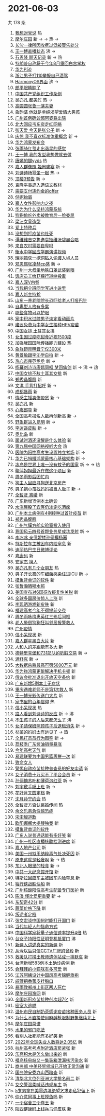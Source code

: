 # 2021-06-03

共 178 条

<!-- BEGIN -->
<!-- 最后更新时间 Thu Jun 03 2021 15:32:03 GMT+0800 (China Standard Time) -->

1. [我想对党说](https://s.weibo.com//weibo?q=%23%E6%88%91%E6%83%B3%E5%AF%B9%E5%85%9A%E8%AF%B4%23&Refer=new_time)
   热
2. [摩尔庄园](https://s.weibo.com//weibo?q=%E6%91%A9%E5%B0%94%E5%BA%84%E5%9B%AD&Refer=top)
   新 -> -> 热 ->
3. [长沙一律所因收费过低被警告处分](https://s.weibo.com//weibo?q=%23%E9%95%BF%E6%B2%99%E4%B8%80%E5%BE%8B%E6%89%80%E5%9B%A0%E6%94%B6%E8%B4%B9%E8%BF%87%E4%BD%8E%E8%A2%AB%E8%AD%A6%E5%91%8A%E5%A4%84%E5%88%86%23&Refer=top)
4. [王一博直播状态](https://s.weibo.com//weibo?q=%23%E7%8E%8B%E4%B8%80%E5%8D%9A%E7%9B%B4%E6%92%AD%E7%8A%B6%E6%80%81%23&Refer=top)
   沸 ->
5. [石恩隆 聊天记录](https://s.weibo.com//weibo?q=%E7%9F%B3%E6%81%A9%E9%9A%86%20%E8%81%8A%E5%A4%A9%E8%AE%B0%E5%BD%95&Refer=top)
   新 -> 热
6. [特朗普自称将于今年8月重回白宫掌权](https://s.weibo.com//weibo?q=%23%E7%89%B9%E6%9C%97%E6%99%AE%E8%87%AA%E7%A7%B0%E5%B0%86%E4%BA%8E%E4%BB%8A%E5%B9%B48%E6%9C%88%E9%87%8D%E5%9B%9E%E7%99%BD%E5%AE%AB%E6%8E%8C%E6%9D%83%23&Refer=top)
7. [华为P50](https://s.weibo.com//weibo?q=%23%E5%8D%8E%E4%B8%BAP50%23&Refer=top)
8. [浙江男子打110举报自己酒驾](https://s.weibo.com//weibo?q=%23%E6%B5%99%E6%B1%9F%E7%94%B7%E5%AD%90%E6%89%93110%E4%B8%BE%E6%8A%A5%E8%87%AA%E5%B7%B1%E9%85%92%E9%A9%BE%23&Refer=top)
9. [HarmonyOS界面](https://s.weibo.com//weibo?q=%23HarmonyOS%E7%95%8C%E9%9D%A2%23&Refer=top)
   沸 ->
10. [郎平眼睛肿了](https://s.weibo.com//weibo?q=%23%E9%83%8E%E5%B9%B3%E7%9C%BC%E7%9D%9B%E8%82%BF%E4%BA%86%23&Refer=top)
11. [中国共产党组织工作条例](https://s.weibo.com//weibo?q=%E4%B8%AD%E5%9B%BD%E5%85%B1%E4%BA%A7%E5%85%9A%E7%BB%84%E7%BB%87%E5%B7%A5%E4%BD%9C%E6%9D%A1%E4%BE%8B&Refer=top)
12. [吴亦凡 都美竹](https://s.weibo.com//weibo?q=%E5%90%B4%E4%BA%A6%E5%87%A1%20%E9%83%BD%E7%BE%8E%E7%AB%B9&Refer=top)
    热 ->
13. [高圆圆张鲁一演夫妻](https://s.weibo.com//weibo?q=%23%E9%AB%98%E5%9C%86%E5%9C%86%E5%BC%A0%E9%B2%81%E4%B8%80%E6%BC%94%E5%A4%AB%E5%A6%BB%23&Refer=top)
14. [象韵洁
    他就是单纯渴望爱情大男孩](https://s.weibo.com//weibo?q=%E8%B1%A1%E9%9F%B5%E6%B4%81%20%E4%BB%96%E5%B0%B1%E6%98%AF%E5%8D%95%E7%BA%AF%E6%B8%B4%E6%9C%9B%E7%88%B1%E6%83%85%E5%A4%A7%E7%94%B7%E5%AD%A9&Refer=top)
15. [广州首例确诊郭阿婆将出院](https://s.weibo.com//weibo?q=%23%E5%B9%BF%E5%B7%9E%E9%A6%96%E4%BE%8B%E7%A1%AE%E8%AF%8A%E9%83%AD%E9%98%BF%E5%A9%86%E5%B0%86%E5%87%BA%E9%99%A2%23&Refer=top)
16. [北大回应韦东奕走红网络](https://s.weibo.com//weibo?q=%23%E5%8C%97%E5%A4%A7%E5%9B%9E%E5%BA%94%E9%9F%A6%E4%B8%9C%E5%A5%95%E8%B5%B0%E7%BA%A2%E7%BD%91%E7%BB%9C%23&Refer=top)
17. [张天爱 今天是张公子](https://s.weibo.com//weibo?q=%23%E5%BC%A0%E5%A4%A9%E7%88%B1%20%E4%BB%8A%E5%A4%A9%E6%98%AF%E5%BC%A0%E5%85%AC%E5%AD%90%23&Refer=top)
    新 ->
18. [庆怜 我不喜欢标准体重概念](https://s.weibo.com//weibo?q=%E5%BA%86%E6%80%9C%20%E6%88%91%E4%B8%8D%E5%96%9C%E6%AC%A2%E6%A0%87%E5%87%86%E4%BD%93%E9%87%8D%E6%A6%82%E5%BF%B5&Refer=top)
    新 ->
19. [华为鸿蒙发布会](https://s.weibo.com//weibo?q=%23%E5%8D%8E%E4%B8%BA%E9%B8%BF%E8%92%99%E5%8F%91%E5%B8%83%E4%BC%9A%23&Refer=top)
20. [张雨绮红毯走出谐星的感觉](https://s.weibo.com//weibo?q=%23%E5%BC%A0%E9%9B%A8%E7%BB%AE%E7%BA%A2%E6%AF%AF%E8%B5%B0%E5%87%BA%E8%B0%90%E6%98%9F%E7%9A%84%E6%84%9F%E8%A7%89%23&Refer=top)
21. [王一博
    我的发型我想做就去做](https://s.weibo.com//weibo?q=%E7%8E%8B%E4%B8%80%E5%8D%9A%20%E6%88%91%E7%9A%84%E5%8F%91%E5%9E%8B%E6%88%91%E6%83%B3%E5%81%9A%E5%B0%B1%E5%8E%BB%E5%81%9A&Refer=top)
22. [唐嫣的腿yyds](https://s.weibo.com//weibo?q=%23%E5%94%90%E5%AB%A3%E7%9A%84%E8%85%BFyyds%23&Refer=top)
    热
23. [嘉人群像照 姬圈盛宴](https://s.weibo.com//weibo?q=%E5%98%89%E4%BA%BA%E7%BE%A4%E5%83%8F%E7%85%A7%20%E5%A7%AC%E5%9C%88%E7%9B%9B%E5%AE%B4&Refer=top)
    新 ->
24. [刘诗诗杨幂坐一起](https://s.weibo.com//weibo?q=%23%E5%88%98%E8%AF%97%E8%AF%97%E6%9D%A8%E5%B9%82%E5%9D%90%E4%B8%80%E8%B5%B7%23&Refer=top)
    热 ->
25. [顶楼3预告](https://s.weibo.com//weibo?q=%23%E9%A1%B6%E6%A5%BC3%E9%A2%84%E5%91%8A%23&Refer=top)
    新 ->
26. [袁隆平事迹入选语文教材](https://s.weibo.com//weibo?q=%23%E8%A2%81%E9%9A%86%E5%B9%B3%E4%BA%8B%E8%BF%B9%E5%85%A5%E9%80%89%E8%AF%AD%E6%96%87%E6%95%99%E6%9D%90%23&Refer=top)
27. [需要支付违约金的offer](https://s.weibo.com//weibo?q=%23%E9%9C%80%E8%A6%81%E6%94%AF%E4%BB%98%E8%BF%9D%E7%BA%A6%E9%87%91%E7%9A%84offer%23&Refer=top)
28. [倪妮抬眉](https://s.weibo.com//weibo?q=%23%E5%80%AA%E5%A6%AE%E6%8A%AC%E7%9C%89%23&Refer=top)
29. [嘉人女性影响力之夜](https://s.weibo.com//weibo?q=%E5%98%89%E4%BA%BA%E5%A5%B3%E6%80%A7%E5%BD%B1%E5%93%8D%E5%8A%9B%E4%B9%8B%E5%A4%9C&Refer=top)
30. [华为为什么坚持鸿蒙系统](https://s.weibo.com//weibo?q=%23%E5%8D%8E%E4%B8%BA%E4%B8%BA%E4%BB%80%E4%B9%88%E5%9D%9A%E6%8C%81%E9%B8%BF%E8%92%99%E7%B3%BB%E7%BB%9F%23&Refer=top)
31. [狗狗偷吃外卖被教育后一脸委屈](https://s.weibo.com//weibo?q=%23%E7%8B%97%E7%8B%97%E5%81%B7%E5%90%83%E5%A4%96%E5%8D%96%E8%A2%AB%E6%95%99%E8%82%B2%E5%90%8E%E4%B8%80%E8%84%B8%E5%A7%94%E5%B1%88%23&Refer=top)
32. [梁洁女皇造型](https://s.weibo.com//weibo?q=%23%E6%A2%81%E6%B4%81%E5%A5%B3%E7%9A%87%E9%80%A0%E5%9E%8B%23&Refer=top)
33. [爱上特种兵](https://s.weibo.com//weibo?q=%E7%88%B1%E4%B8%8A%E7%89%B9%E7%A7%8D%E5%85%B5&Refer=top)
34. [没想到打疫苗也社死](https://s.weibo.com//weibo?q=%23%E6%B2%A1%E6%83%B3%E5%88%B0%E6%89%93%E7%96%AB%E8%8B%97%E4%B9%9F%E7%A4%BE%E6%AD%BB%23&Refer=top)
35. [谭维维吉克隽逸袁娅维张碧晨合唱](https://s.weibo.com//weibo?q=%23%E8%B0%AD%E7%BB%B4%E7%BB%B4%E5%90%89%E5%85%8B%E9%9A%BD%E9%80%B8%E8%A2%81%E5%A8%85%E7%BB%B4%E5%BC%A0%E7%A2%A7%E6%99%A8%E5%90%88%E5%94%B1%23&Refer=top)
36. [来自农村需要自卑吗](https://s.weibo.com//weibo?q=%23%E6%9D%A5%E8%87%AA%E5%86%9C%E6%9D%91%E9%9C%80%E8%A6%81%E8%87%AA%E5%8D%91%E5%90%97%23&Refer=top)
37. [衡水中学回应学霸演讲视频](https://s.weibo.com//weibo?q=%23%E8%A1%A1%E6%B0%B4%E4%B8%AD%E5%AD%A6%E5%9B%9E%E5%BA%94%E5%AD%A6%E9%9C%B8%E6%BC%94%E8%AE%B2%E8%A7%86%E9%A2%91%23&Refer=top)
38. [瑞丽抓获一挖洞钻入偷渡入境人员](https://s.weibo.com//weibo?q=%23%E7%91%9E%E4%B8%BD%E6%8A%93%E8%8E%B7%E4%B8%80%E6%8C%96%E6%B4%9E%E9%92%BB%E5%85%A5%E5%81%B7%E6%B8%A1%E5%85%A5%E5%A2%83%E4%BA%BA%E5%91%98%23&Refer=top)
39. [邓恩熙张凌赫cp感](https://s.weibo.com//weibo?q=%23%E9%82%93%E6%81%A9%E7%86%99%E5%BC%A0%E5%87%8C%E8%B5%ABcp%E6%84%9F%23&Refer=top)
    新 ->
40. [广州一大叔坐地铁口罩武装到眼](https://s.weibo.com//weibo?q=%23%E5%B9%BF%E5%B7%9E%E4%B8%80%E5%A4%A7%E5%8F%94%E5%9D%90%E5%9C%B0%E9%93%81%E5%8F%A3%E7%BD%A9%E6%AD%A6%E8%A3%85%E5%88%B0%E7%9C%BC%23&Refer=top)
41. [饭店员工给17棵行道树投毒](https://s.weibo.com//weibo?q=%23%E9%A5%AD%E5%BA%97%E5%91%98%E5%B7%A5%E7%BB%9917%E6%A3%B5%E8%A1%8C%E9%81%93%E6%A0%91%E6%8A%95%E6%AF%92%23&Refer=top)
42. [嘉人深V内卷](https://s.weibo.com//weibo?q=%23%E5%98%89%E4%BA%BA%E6%B7%B1V%E5%86%85%E5%8D%B7%23&Refer=top)
43. [当我把全班同学写进小说里](https://s.weibo.com//weibo?q=%23%E5%BD%93%E6%88%91%E6%8A%8A%E5%85%A8%E7%8F%AD%E5%90%8C%E5%AD%A6%E5%86%99%E8%BF%9B%E5%B0%8F%E8%AF%B4%E9%87%8C%23&Refer=top)
44. [嘉人新主持尬](https://s.weibo.com//weibo?q=%23%E5%98%89%E4%BA%BA%E6%96%B0%E4%B8%BB%E6%8C%81%E5%B0%AC%23&Refer=top)
45. [山东一养老院院长恐吓给老人打哑巴针](https://s.weibo.com//weibo?q=%23%E5%B1%B1%E4%B8%9C%E4%B8%80%E5%85%BB%E8%80%81%E9%99%A2%E9%99%A2%E9%95%BF%E6%81%90%E5%90%93%E7%BB%99%E8%80%81%E4%BA%BA%E6%89%93%E5%93%91%E5%B7%B4%E9%92%88%23&Refer=top)
46. [自卑型人格有多累](https://s.weibo.com//weibo?q=%23%E8%87%AA%E5%8D%91%E5%9E%8B%E4%BA%BA%E6%A0%BC%E6%9C%89%E5%A4%9A%E7%B4%AF%23&Refer=top)
47. [哪些食物可以护眼](https://s.weibo.com//weibo?q=%23%E5%93%AA%E4%BA%9B%E9%A3%9F%E7%89%A9%E5%8F%AF%E4%BB%A5%E6%8A%A4%E7%9C%BC%23&Refer=top)
48. [家中积水过膝男子淡定看动画片](https://s.weibo.com//weibo?q=%23%E5%AE%B6%E4%B8%AD%E7%A7%AF%E6%B0%B4%E8%BF%87%E8%86%9D%E7%94%B7%E5%AD%90%E6%B7%A1%E5%AE%9A%E7%9C%8B%E5%8A%A8%E7%94%BB%E7%89%87%23&Refer=top)
49. [建议免费为中学女生接种HPV疫苗](https://s.weibo.com//weibo?q=%23%E5%BB%BA%E8%AE%AE%E5%85%8D%E8%B4%B9%E4%B8%BA%E4%B8%AD%E5%AD%A6%E5%A5%B3%E7%94%9F%E6%8E%A5%E7%A7%8DHPV%E7%96%AB%E8%8B%97%23&Refer=top)
50. [中国女排 土耳其女排](https://s.weibo.com//weibo?q=%E4%B8%AD%E5%9B%BD%E5%A5%B3%E6%8E%92%20%E5%9C%9F%E8%80%B3%E5%85%B6%E5%A5%B3%E6%8E%92&Refer=top)
51. [女生因过度吃甜食近视1500度](https://s.weibo.com//weibo?q=%23%E5%A5%B3%E7%94%9F%E5%9B%A0%E8%BF%87%E5%BA%A6%E5%90%83%E7%94%9C%E9%A3%9F%E8%BF%91%E8%A7%861500%E5%BA%A6%23&Refer=top)
52. [加强我国国际传播能力建设](https://s.weibo.com//weibo?q=%23%E5%8A%A0%E5%BC%BA%E6%88%91%E5%9B%BD%E5%9B%BD%E9%99%85%E4%BC%A0%E6%92%AD%E8%83%BD%E5%8A%9B%E5%BB%BA%E8%AE%BE%23&Refer=new_time)
    热
53. [象群距昆明晋宁仅300米](https://s.weibo.com//weibo?q=%23%E8%B1%A1%E7%BE%A4%E8%B7%9D%E6%98%86%E6%98%8E%E6%99%8B%E5%AE%81%E4%BB%85300%E7%B1%B3%23&Refer=top)
54. [黄景瑜跟李沁学自拍](https://s.weibo.com//weibo?q=%23%E9%BB%84%E6%99%AF%E7%91%9C%E8%B7%9F%E6%9D%8E%E6%B2%81%E5%AD%A6%E8%87%AA%E6%8B%8D%23&Refer=top)
    新 ->
55. [热心市民范丞丞](https://s.weibo.com//weibo?q=%23%E7%83%AD%E5%BF%83%E5%B8%82%E6%B0%91%E8%8C%83%E4%B8%9E%E4%B8%9E%23&Refer=top)
    新 ->
56. [杨幂刘诗诗唐嫣同框
    梦回仙剑](https://s.weibo.com//weibo?q=%E6%9D%A8%E5%B9%82%E5%88%98%E8%AF%97%E8%AF%97%E5%94%90%E5%AB%A3%E5%90%8C%E6%A1%86%20%E6%A2%A6%E5%9B%9E%E4%BB%99%E5%89%91&Refer=top)
    新 -> 沸 -> 热
57. [中国女排不敌土耳其女排](https://s.weibo.com//weibo?q=%23%E4%B8%AD%E5%9B%BD%E5%A5%B3%E6%8E%92%E4%B8%8D%E6%95%8C%E5%9C%9F%E8%80%B3%E5%85%B6%E5%A5%B3%E6%8E%92%23&Refer=top)
    新
58. [郑秀晶腹肌](https://s.weibo.com//weibo?q=%E9%83%91%E7%A7%80%E6%99%B6%E8%85%B9%E8%82%8C&Refer=top)
    新
59. [文淇 手背打招呼](https://s.weibo.com//weibo?q=%E6%96%87%E6%B7%87%20%E6%89%8B%E8%83%8C%E6%89%93%E6%8B%9B%E5%91%BC&Refer=top)
    新 ->
60. [成都暴雨](https://s.weibo.com//weibo?q=%E6%88%90%E9%83%BD%E6%9A%B4%E9%9B%A8&Refer=top)
    新
61. [情感主播卖惨带货](https://s.weibo.com//weibo?q=%23%E6%83%85%E6%84%9F%E4%B8%BB%E6%92%AD%E5%8D%96%E6%83%A8%E5%B8%A6%E8%B4%A7%23&Refer=top)
    新 ->
62. [吴亦凡](https://s.weibo.com//weibo?q=%E5%90%B4%E4%BA%A6%E5%87%A1&Refer=top) 新
63. [心疼郎导](https://s.weibo.com//weibo?q=%E5%BF%83%E7%96%BC%E9%83%8E%E5%AF%BC&Refer=top)
    新
64. [全国高考报名人数再创新高](https://s.weibo.com//weibo?q=%23%E5%85%A8%E5%9B%BD%E9%AB%98%E8%80%83%E6%8A%A5%E5%90%8D%E4%BA%BA%E6%95%B0%E5%86%8D%E5%88%9B%E6%96%B0%E9%AB%98%23&Refer=top)
    新 ->
65. [野象群进入昆明](https://s.weibo.com//weibo?q=%23%E9%87%8E%E8%B1%A1%E7%BE%A4%E8%BF%9B%E5%85%A5%E6%98%86%E6%98%8E%23&Refer=top)
    新 ->
66. [李逍遥皮肤](https://s.weibo.com//weibo?q=%E6%9D%8E%E9%80%8D%E9%81%A5%E7%9A%AE%E8%82%A4&Refer=top)
    新 ->
67. [奥比岛](https://s.weibo.com//weibo?q=%E5%A5%A5%E6%AF%94%E5%B2%9B&Refer=top) 新
68. [面试时酒还没醒是什么体验](https://s.weibo.com//weibo?q=%23%E9%9D%A2%E8%AF%95%E6%97%B6%E9%85%92%E8%BF%98%E6%B2%A1%E9%86%92%E6%98%AF%E4%BB%80%E4%B9%88%E4%BD%93%E9%AA%8C%23&Refer=top)
    新
69. [第九届中国网络视听大会](https://s.weibo.com//weibo?q=%23%E7%AC%AC%E4%B9%9D%E5%B1%8A%E4%B8%AD%E5%9B%BD%E7%BD%91%E7%BB%9C%E8%A7%86%E5%90%AC%E5%A4%A7%E4%BC%9A%23&Refer=new_time)
    热
70. [医院为阳性高考生设置独立考场](https://s.weibo.com//weibo?q=%23%E5%8C%BB%E9%99%A2%E4%B8%BA%E9%98%B3%E6%80%A7%E9%AB%98%E8%80%83%E7%94%9F%E8%AE%BE%E7%BD%AE%E7%8B%AC%E7%AB%8B%E8%80%83%E5%9C%BA%23&Refer=top)
    新 ->
71. [华为已捐赠鸿蒙最核心基础架构](https://s.weibo.com//weibo?q=%23%E5%8D%8E%E4%B8%BA%E5%B7%B2%E6%8D%90%E8%B5%A0%E9%B8%BF%E8%92%99%E6%9C%80%E6%A0%B8%E5%BF%83%E5%9F%BA%E7%A1%80%E6%9E%B6%E6%9E%84%23&Refer=top)
    新 ->
72. [冰岛是世界上唯一没有蚊子的国家](https://s.weibo.com//weibo?q=%23%E5%86%B0%E5%B2%9B%E6%98%AF%E4%B8%96%E7%95%8C%E4%B8%8A%E5%94%AF%E4%B8%80%E6%B2%A1%E6%9C%89%E8%9A%8A%E5%AD%90%E7%9A%84%E5%9B%BD%E5%AE%B6%23&Refer=top)
    新 -> -> 热
73. [鞠萍姐姐最近在做这个项目](https://s.weibo.com//weibo?q=%E9%9E%A0%E8%90%8D%E5%A7%90%E5%A7%90%E6%9C%80%E8%BF%91%E5%9C%A8%E5%81%9A%E8%BF%99%E4%B8%AA%E9%A1%B9%E7%9B%AE&Refer=top)
    新
74. [周冬雨影后团忙内](https://s.weibo.com//weibo?q=%23%E5%91%A8%E5%86%AC%E9%9B%A8%E5%BD%B1%E5%90%8E%E5%9B%A2%E5%BF%99%E5%86%85%23&Refer=top)
75. [狗主人回应寻狗送北京房产](https://s.weibo.com//weibo?q=%23%E7%8B%97%E4%B8%BB%E4%BA%BA%E5%9B%9E%E5%BA%94%E5%AF%BB%E7%8B%97%E9%80%81%E5%8C%97%E4%BA%AC%E6%88%BF%E4%BA%A7%23&Refer=top)
76. [男子抱小孩找妈妈被当人贩子](https://s.weibo.com//weibo?q=%23%E7%94%B7%E5%AD%90%E6%8A%B1%E5%B0%8F%E5%AD%A9%E6%89%BE%E5%A6%88%E5%A6%88%E8%A2%AB%E5%BD%93%E4%BA%BA%E8%B4%A9%E5%AD%90%23&Refer=top)
    新 ->
77. [全智贤 离婚](https://s.weibo.com//weibo?q=%E5%85%A8%E6%99%BA%E8%B4%A4%20%E7%A6%BB%E5%A9%9A&Refer=top)
    新
78. [广东新增15例本土确诊](https://s.weibo.com//weibo?q=%23%E5%B9%BF%E4%B8%9C%E6%96%B0%E5%A2%9E15%E4%BE%8B%E6%9C%AC%E5%9C%9F%E7%A1%AE%E8%AF%8A%23&Refer=top)
79. [水淹屁股了宾客仍淡定吃酒席](https://s.weibo.com//weibo?q=%23%E6%B0%B4%E6%B7%B9%E5%B1%81%E8%82%A1%E4%BA%86%E5%AE%BE%E5%AE%A2%E4%BB%8D%E6%B7%A1%E5%AE%9A%E5%90%83%E9%85%92%E5%B8%AD%23&Refer=top)
80. [广州本土病例有4例接种过首针疫苗](https://s.weibo.com//weibo?q=%23%E5%B9%BF%E5%B7%9E%E6%9C%AC%E5%9C%9F%E7%97%85%E4%BE%8B%E6%9C%894%E4%BE%8B%E6%8E%A5%E7%A7%8D%E8%BF%87%E9%A6%96%E9%92%88%E7%96%AB%E8%8B%97%23&Refer=top)
    新
81. [郑秀晶腹肌](https://s.weibo.com//weibo?q=%23%E9%83%91%E7%A7%80%E6%99%B6%E8%85%B9%E8%82%8C%23&Refer=top)
82. [广州气膜方舱实验室投入使用](https://s.weibo.com//weibo?q=%23%E5%B9%BF%E5%B7%9E%E6%B0%94%E8%86%9C%E6%96%B9%E8%88%B1%E5%AE%9E%E9%AA%8C%E5%AE%A4%E6%8A%95%E5%85%A5%E4%BD%BF%E7%94%A8%23&Refer=top)
83. [我国风云四号首颗业务星成功发射](https://s.weibo.com//weibo?q=%23%E6%88%91%E5%9B%BD%E9%A3%8E%E4%BA%91%E5%9B%9B%E5%8F%B7%E9%A6%96%E9%A2%97%E4%B8%9A%E5%8A%A1%E6%98%9F%E6%88%90%E5%8A%9F%E5%8F%91%E5%B0%84%23&Refer=top)
    新 ->
84. [李冰冰 亲倪妮搂孙俪摸杨幂](https://s.weibo.com//weibo?q=%E6%9D%8E%E5%86%B0%E5%86%B0%20%E4%BA%B2%E5%80%AA%E5%A6%AE%E6%90%82%E5%AD%99%E4%BF%AA%E6%91%B8%E6%9D%A8%E5%B9%82&Refer=top)
85. [特斯拉车主被困车内险窒息](https://s.weibo.com//weibo?q=%23%E7%89%B9%E6%96%AF%E6%8B%89%E8%BD%A6%E4%B8%BB%E8%A2%AB%E5%9B%B0%E8%BD%A6%E5%86%85%E9%99%A9%E7%AA%92%E6%81%AF%23&Refer=top)
    新
86. [迪丽热巴生日微博评论](https://s.weibo.com//weibo?q=%23%E8%BF%AA%E4%B8%BD%E7%83%AD%E5%B7%B4%E7%94%9F%E6%97%A5%E5%BE%AE%E5%8D%9A%E8%AF%84%E8%AE%BA%23&Refer=top)
87. [粤康码](https://s.weibo.com//weibo?q=%E7%B2%A4%E5%BA%B7%E7%A0%81&Refer=top) 新
88. [安家杰 换人](https://s.weibo.com//weibo?q=%E5%AE%89%E5%AE%B6%E6%9D%B0%20%E6%8D%A2%E4%BA%BA&Refer=top)
89. [吴亦凡有几个女朋友](https://s.weibo.com//weibo?q=%23%E5%90%B4%E4%BA%A6%E5%87%A1%E6%9C%89%E5%87%A0%E4%B8%AA%E5%A5%B3%E6%9C%8B%E5%8F%8B%23&Refer=top)
    热
90. [男子开长霉的车细菌感染住进ICU](https://s.weibo.com//weibo?q=%23%E7%94%B7%E5%AD%90%E5%BC%80%E9%95%BF%E9%9C%89%E7%9A%84%E8%BD%A6%E7%BB%86%E8%8F%8C%E6%84%9F%E6%9F%93%E4%BD%8F%E8%BF%9BICU%23&Refer=top)
    新 ->
91. [摸鱼背单词的软件](https://s.weibo.com//weibo?q=%E6%91%B8%E9%B1%BC%E8%83%8C%E5%8D%95%E8%AF%8D%E7%9A%84%E8%BD%AF%E4%BB%B6&Refer=top)
    新
92. [张哲瀚晒喝水照](https://s.weibo.com//weibo?q=%23%E5%BC%A0%E5%93%B2%E7%80%9A%E6%99%92%E5%96%9D%E6%B0%B4%E7%85%A7%23&Refer=top)
93. [美国宣布对6国征收报复性关税](https://s.weibo.com//weibo?q=%23%E7%BE%8E%E5%9B%BD%E5%AE%A3%E5%B8%83%E5%AF%B96%E5%9B%BD%E5%BE%81%E6%94%B6%E6%8A%A5%E5%A4%8D%E6%80%A7%E5%85%B3%E7%A8%8E%23&Refer=top)
    新
94. [全球多国房价惊人上涨](https://s.weibo.com//weibo?q=%23%E5%85%A8%E7%90%83%E5%A4%9A%E5%9B%BD%E6%88%BF%E4%BB%B7%E6%83%8A%E4%BA%BA%E4%B8%8A%E6%B6%A8%23&Refer=top)
    新
95. [李现晒游戏新皮肤](https://s.weibo.com//weibo?q=%23%E6%9D%8E%E7%8E%B0%E6%99%92%E6%B8%B8%E6%88%8F%E6%96%B0%E7%9A%AE%E8%82%A4%23&Refer=top)
    新
96. [福建高考今年不得提前交卷](https://s.weibo.com//weibo?q=%23%E7%A6%8F%E5%BB%BA%E9%AB%98%E8%80%83%E4%BB%8A%E5%B9%B4%E4%B8%8D%E5%BE%97%E6%8F%90%E5%89%8D%E4%BA%A4%E5%8D%B7%23&Refer=top)
97. [周冬雨咏梅惠英红三影后同框](https://s.weibo.com//weibo?q=%23%E5%91%A8%E5%86%AC%E9%9B%A8%E5%92%8F%E6%A2%85%E6%83%A0%E8%8B%B1%E7%BA%A2%E4%B8%89%E5%BD%B1%E5%90%8E%E5%90%8C%E6%A1%86%23&Refer=top)
98. [老人晕倒狗狗狂叫邻居报警救人](https://s.weibo.com//weibo?q=%23%E8%80%81%E4%BA%BA%E6%99%95%E5%80%92%E7%8B%97%E7%8B%97%E7%8B%82%E5%8F%AB%E9%82%BB%E5%B1%85%E6%8A%A5%E8%AD%A6%E6%95%91%E4%BA%BA%23&Refer=top)
99. [广州疫情](https://s.weibo.com//weibo?q=%23%E5%B9%BF%E5%B7%9E%E7%96%AB%E6%83%85%23&Refer=top)
100. [信小呆现状](https://s.weibo.com//weibo?q=%E4%BF%A1%E5%B0%8F%E5%91%86%E7%8E%B0%E7%8A%B6&Refer=top)
     新
101. [嘉人群星黑白大片](https://s.weibo.com//weibo?q=%E5%98%89%E4%BA%BA%E7%BE%A4%E6%98%9F%E9%BB%91%E7%99%BD%E5%A4%A7%E7%89%87&Refer=top)
     新
102. [人和人的差距能有多大](https://s.weibo.com//weibo?q=%23%E4%BA%BA%E5%92%8C%E4%BA%BA%E7%9A%84%E5%B7%AE%E8%B7%9D%E8%83%BD%E6%9C%89%E5%A4%9A%E5%A4%A7%23&Refer=top)
     新
103. [德特里克堡和731部队的肮脏交易](https://s.weibo.com//weibo?q=%23%E5%BE%B7%E7%89%B9%E9%87%8C%E5%85%8B%E5%A0%A1%E5%92%8C731%E9%83%A8%E9%98%9F%E7%9A%84%E8%82%AE%E8%84%8F%E4%BA%A4%E6%98%93%23&Refer=top)
     新 ->
104. [满舒克](https://s.weibo.com//weibo?q=%E6%BB%A1%E8%88%92%E5%85%8B&Refer=top) 新
     ->
105. [大数据杀熟最高可罚5000万元](https://s.weibo.com//weibo?q=%23%E5%A4%A7%E6%95%B0%E6%8D%AE%E6%9D%80%E7%86%9F%E6%9C%80%E9%AB%98%E5%8F%AF%E7%BD%9A5000%E4%B8%87%E5%85%83%23&Refer=top)
     新
106. [华为称鸿蒙更能解决手机卡顿](https://s.weibo.com//weibo?q=%23%E5%8D%8E%E4%B8%BA%E7%A7%B0%E9%B8%BF%E8%92%99%E6%9B%B4%E8%83%BD%E8%A7%A3%E5%86%B3%E6%89%8B%E6%9C%BA%E5%8D%A1%E9%A1%BF%23&Refer=top)
     新
107. [俄议会批准退出开放天空条约](https://s.weibo.com//weibo?q=%23%E4%BF%84%E8%AE%AE%E4%BC%9A%E6%89%B9%E5%87%86%E9%80%80%E5%87%BA%E5%BC%80%E6%94%BE%E5%A4%A9%E7%A9%BA%E6%9D%A1%E7%BA%A6%23&Refer=top)
     新
108. [广东新增5例本土无症状](https://s.weibo.com//weibo?q=%23%E5%B9%BF%E4%B8%9C%E6%96%B0%E5%A2%9E5%E4%BE%8B%E6%9C%AC%E5%9C%9F%E6%97%A0%E7%97%87%E7%8A%B6%23&Refer=top)
109. [重庆遇难老师不是第1次救人](https://s.weibo.com//weibo?q=%23%E9%87%8D%E5%BA%86%E9%81%87%E9%9A%BE%E8%80%81%E5%B8%88%E4%B8%8D%E6%98%AF%E7%AC%AC1%E6%AC%A1%E6%95%91%E4%BA%BA%23&Refer=top)
     新
110. [王一博光影传送门大片](https://s.weibo.com//weibo?q=%23%E7%8E%8B%E4%B8%80%E5%8D%9A%E5%85%89%E5%BD%B1%E4%BC%A0%E9%80%81%E9%97%A8%E5%A4%A7%E7%89%87%23&Refer=top)
     新
111. [家书里的百年信仰](https://s.weibo.com//weibo?q=%23%E5%AE%B6%E4%B9%A6%E9%87%8C%E7%9A%84%E7%99%BE%E5%B9%B4%E4%BF%A1%E4%BB%B0%23&Refer=new_time)
     热
112. [信小呆现状](https://s.weibo.com//weibo?q=%23%E4%BF%A1%E5%B0%8F%E5%91%86%E7%8E%B0%E7%8A%B6%23&Refer=top)
     热
113. [路人看到刘诗诗的反应](https://s.weibo.com//weibo?q=%23%E8%B7%AF%E4%BA%BA%E7%9C%8B%E5%88%B0%E5%88%98%E8%AF%97%E8%AF%97%E7%9A%84%E5%8F%8D%E5%BA%94%23&Refer=top)
     新 -> 沸
114. [不生孩子的人后来都怎么了](https://s.weibo.com//weibo?q=%23%E4%B8%8D%E7%94%9F%E5%AD%A9%E5%AD%90%E7%9A%84%E4%BA%BA%E5%90%8E%E6%9D%A5%E9%83%BD%E6%80%8E%E4%B9%88%E4%BA%86%23&Refer=top)
     沸
115. [女子请保姆照顾孩子后退租消失](https://s.weibo.com//weibo?q=%23%E5%A5%B3%E5%AD%90%E8%AF%B7%E4%BF%9D%E5%A7%86%E7%85%A7%E9%A1%BE%E5%AD%A9%E5%AD%90%E5%90%8E%E9%80%80%E7%A7%9F%E6%B6%88%E5%A4%B1%23&Refer=top)
     新 ->
116. [杉菜的妈妈太有远见了](https://s.weibo.com//weibo?q=%23%E6%9D%89%E8%8F%9C%E7%9A%84%E5%A6%88%E5%A6%88%E5%A4%AA%E6%9C%89%E8%BF%9C%E8%A7%81%E4%BA%86%23&Refer=top)
     -> 热
117. [全民打苗苗行为图鉴](https://s.weibo.com//weibo?q=%23%E5%85%A8%E6%B0%91%E6%89%93%E8%8B%97%E8%8B%97%E8%A1%8C%E4%B8%BA%E5%9B%BE%E9%89%B4%23&Refer=top)
     新 ->
118. [荔枝季广东酱油销量暴涨](https://s.weibo.com//weibo?q=%23%E8%8D%94%E6%9E%9D%E5%AD%A3%E5%B9%BF%E4%B8%9C%E9%85%B1%E6%B2%B9%E9%94%80%E9%87%8F%E6%9A%B4%E6%B6%A8%23&Refer=top)
119. [今年高考天气](https://s.weibo.com//weibo?q=%23%E4%BB%8A%E5%B9%B4%E9%AB%98%E8%80%83%E5%A4%A9%E6%B0%94%23&Refer=top)
     新
120. [易建联要为中国男篮再拼一次](https://s.weibo.com//weibo?q=%23%E6%98%93%E5%BB%BA%E8%81%94%E8%A6%81%E4%B8%BA%E4%B8%AD%E5%9B%BD%E7%94%B7%E7%AF%AE%E5%86%8D%E6%8B%BC%E4%B8%80%E6%AC%A1%23&Refer=top)
     新
121. [致命女人](https://s.weibo.com//weibo?q=%E8%87%B4%E5%91%BD%E5%A5%B3%E4%BA%BA&Refer=top)
122. [警惕自称疫苗接种普查员的好友申请](https://s.weibo.com//weibo?q=%23%E8%AD%A6%E6%83%95%E8%87%AA%E7%A7%B0%E7%96%AB%E8%8B%97%E6%8E%A5%E7%A7%8D%E6%99%AE%E6%9F%A5%E5%91%98%E7%9A%84%E5%A5%BD%E5%8F%8B%E7%94%B3%E8%AF%B7%23&Refer=top)
     新
123. [女子消费十万买不了平台会员](https://s.weibo.com//weibo?q=%23%E5%A5%B3%E5%AD%90%E6%B6%88%E8%B4%B9%E5%8D%81%E4%B8%87%E4%B9%B0%E4%B8%8D%E4%BA%86%E5%B9%B3%E5%8F%B0%E4%BC%9A%E5%91%98%23&Refer=top)
     新 ->
124. [孙俪摘苏叶和薄荷泡红茶](https://s.weibo.com//weibo?q=%23%E5%AD%99%E4%BF%AA%E6%91%98%E8%8B%8F%E5%8F%B6%E5%92%8C%E8%96%84%E8%8D%B7%E6%B3%A1%E7%BA%A2%E8%8C%B6%23&Refer=top)
     新 ->
125. [刘宇敷手膜上班](https://s.weibo.com//weibo?q=%23%E5%88%98%E5%AE%87%E6%95%B7%E6%89%8B%E8%86%9C%E4%B8%8A%E7%8F%AD%23&Refer=top)
     新 ->
126. [花好月又圆定档](https://s.weibo.com//weibo?q=%23%E8%8A%B1%E5%A5%BD%E6%9C%88%E5%8F%88%E5%9C%86%E5%AE%9A%E6%A1%A3%23&Refer=top)
     新
127. [沈月孙宁约会](https://s.weibo.com//weibo?q=%23%E6%B2%88%E6%9C%88%E5%AD%99%E5%AE%81%E7%BA%A6%E4%BC%9A%23&Refer=top)
     热
128. [全智贤方否认离婚传闻](https://s.weibo.com//weibo?q=%23%E5%85%A8%E6%99%BA%E8%B4%A4%E6%96%B9%E5%90%A6%E8%AE%A4%E7%A6%BB%E5%A9%9A%E4%BC%A0%E9%97%BB%23&Refer=top)
     热
129. [余文乐患急性惊恐症](https://s.weibo.com//weibo?q=%23%E4%BD%99%E6%96%87%E4%B9%90%E6%82%A3%E6%80%A5%E6%80%A7%E6%83%8A%E6%81%90%E7%97%87%23&Refer=top)
130. [宋宋璨道歉](https://s.weibo.com//weibo?q=%23%E5%AE%8B%E5%AE%8B%E7%92%A8%E9%81%93%E6%AD%89%23&Refer=top)
131. [欧阳娜娜大提琴独奏](https://s.weibo.com//weibo?q=%23%E6%AC%A7%E9%98%B3%E5%A8%9C%E5%A8%9C%E5%A4%A7%E6%8F%90%E7%90%B4%E7%8B%AC%E5%A5%8F%23&Refer=top)
     新
132. [摸鱼背单词的软件](https://s.weibo.com//weibo?q=%23%E6%91%B8%E9%B1%BC%E8%83%8C%E5%8D%95%E8%AF%8D%E7%9A%84%E8%BD%AF%E4%BB%B6%23&Refer=top)
133. [广东人说普通话能有多好笑](https://s.weibo.com//weibo?q=%23%E5%B9%BF%E4%B8%9C%E4%BA%BA%E8%AF%B4%E6%99%AE%E9%80%9A%E8%AF%9D%E8%83%BD%E6%9C%89%E5%A4%9A%E5%A5%BD%E7%AC%91%23&Refer=top)
     新
134. [广州一社区直播核酸检测进度](https://s.weibo.com//weibo?q=%23%E5%B9%BF%E5%B7%9E%E4%B8%80%E7%A4%BE%E5%8C%BA%E7%9B%B4%E6%92%AD%E6%A0%B8%E9%85%B8%E6%A3%80%E6%B5%8B%E8%BF%9B%E5%BA%A6%23&Refer=top)
     新
135. [嘉人地产公司](https://s.weibo.com//weibo?q=%23%E5%98%89%E4%BA%BA%E5%9C%B0%E4%BA%A7%E5%85%AC%E5%8F%B8%23&Refer=top)
     新
136. [美国一州拟用纳粹毒气处决死囚](https://s.weibo.com//weibo?q=%23%E7%BE%8E%E5%9B%BD%E4%B8%80%E5%B7%9E%E6%8B%9F%E7%94%A8%E7%BA%B3%E7%B2%B9%E6%AF%92%E6%B0%94%E5%A4%84%E5%86%B3%E6%AD%BB%E5%9B%9A%23&Refer=top)
     新
137. [原来这就是轻奢啊](https://s.weibo.com//weibo?q=%23%E5%8E%9F%E6%9D%A5%E8%BF%99%E5%B0%B1%E6%98%AF%E8%BD%BB%E5%A5%A2%E5%95%8A%23&Refer=top)
     新 -> 热
138. [东北人眼里的轻食](https://s.weibo.com//weibo?q=%23%E4%B8%9C%E5%8C%97%E4%BA%BA%E7%9C%BC%E9%87%8C%E7%9A%84%E8%BD%BB%E9%A3%9F%23&Refer=top)
     新 ->
139. [中共一大纪念馆开馆](https://s.weibo.com//weibo?q=%23%E4%B8%AD%E5%85%B1%E4%B8%80%E5%A4%A7%E7%BA%AA%E5%BF%B5%E9%A6%86%E5%BC%80%E9%A6%86%23&Refer=top)
     新
140. [特斯拉回应车主被困车内险窒息](https://s.weibo.com//weibo?q=%23%E7%89%B9%E6%96%AF%E6%8B%89%E5%9B%9E%E5%BA%94%E8%BD%A6%E4%B8%BB%E8%A2%AB%E5%9B%B0%E8%BD%A6%E5%86%85%E9%99%A9%E7%AA%92%E6%81%AF%23&Refer=top)
     新
141. [独行侠战胜快船](https://s.weibo.com//weibo?q=%23%E7%8B%AC%E8%A1%8C%E4%BE%A0%E6%88%98%E8%83%9C%E5%BF%AB%E8%88%B9%23&Refer=top)
     新
142. [广州核酸阳性高考生配备专门医护](https://s.weibo.com//weibo?q=%23%E5%B9%BF%E5%B7%9E%E6%A0%B8%E9%85%B8%E9%98%B3%E6%80%A7%E9%AB%98%E8%80%83%E7%94%9F%E9%85%8D%E5%A4%87%E4%B8%93%E9%97%A8%E5%8C%BB%E6%8A%A4%23&Refer=top)
     新
143. [陈漫 懂比爱更重要](https://s.weibo.com//weibo?q=%23%E9%99%88%E6%BC%AB%20%E6%87%82%E6%AF%94%E7%88%B1%E6%9B%B4%E9%87%8D%E8%A6%81%23&Refer=top)
     新 ->
144. [东契奇42分](https://s.weibo.com//weibo?q=%E4%B8%9C%E5%A5%91%E5%A5%8742%E5%88%86&Refer=top)
     新
145. [蔬菜价格下降](https://s.weibo.com//weibo?q=%23%E8%94%AC%E8%8F%9C%E4%BB%B7%E6%A0%BC%E4%B8%8B%E9%99%8D%23&Refer=top)
     新
146. [叛逆者定档](https://s.weibo.com//weibo?q=%23%E5%8F%9B%E9%80%86%E8%80%85%E5%AE%9A%E6%A1%A3%23&Refer=top)
147. [张文宏谈中国何时能打开国门](https://s.weibo.com//weibo?q=%23%E5%BC%A0%E6%96%87%E5%AE%8F%E8%B0%88%E4%B8%AD%E5%9B%BD%E4%BD%95%E6%97%B6%E8%83%BD%E6%89%93%E5%BC%80%E5%9B%BD%E9%97%A8%23&Refer=top)
     新
148. [当代年轻人的惜命方式](https://s.weibo.com//weibo?q=%23%E5%BD%93%E4%BB%A3%E5%B9%B4%E8%BD%BB%E4%BA%BA%E7%9A%84%E6%83%9C%E5%91%BD%E6%96%B9%E5%BC%8F%23&Refer=top)
149. [中国科学家将量子通信速率提升4倍](https://s.weibo.com//weibo?q=%23%E4%B8%AD%E5%9B%BD%E7%A7%91%E5%AD%A6%E5%AE%B6%E5%B0%86%E9%87%8F%E5%AD%90%E9%80%9A%E4%BF%A1%E9%80%9F%E7%8E%87%E6%8F%90%E5%8D%874%E5%80%8D%23&Refer=new_time)
     热
150. [台女子持阳性证明登机抵厦门](https://s.weibo.com//weibo?q=%23%E5%8F%B0%E5%A5%B3%E5%AD%90%E6%8C%81%E9%98%B3%E6%80%A7%E8%AF%81%E6%98%8E%E7%99%BB%E6%9C%BA%E6%8A%B5%E5%8E%A6%E9%97%A8%23&Refer=top)
     沸
151. [新疆人讲述真实的新疆](https://s.weibo.com//weibo?q=%23%E6%96%B0%E7%96%86%E4%BA%BA%E8%AE%B2%E8%BF%B0%E7%9C%9F%E5%AE%9E%E7%9A%84%E6%96%B0%E7%96%86%23&Refer=top)
     新
152. [从今以后只信CCTV厂牌的曾毅](https://s.weibo.com//weibo?q=%E4%BB%8E%E4%BB%8A%E4%BB%A5%E5%90%8E%E5%8F%AA%E4%BF%A1CCTV%E5%8E%82%E7%89%8C%E7%9A%84%E6%9B%BE%E6%AF%85&Refer=top)
     新
153. [救援队打捞出教师遗体站成一排默哀](https://s.weibo.com//weibo?q=%23%E6%95%91%E6%8F%B4%E9%98%9F%E6%89%93%E6%8D%9E%E5%87%BA%E6%95%99%E5%B8%88%E9%81%97%E4%BD%93%E7%AB%99%E6%88%90%E4%B8%80%E6%8E%92%E9%BB%98%E5%93%80%23&Refer=top)
     新
154. [台湾新增583例本土确诊病例](https://s.weibo.com//weibo?q=%23%E5%8F%B0%E6%B9%BE%E6%96%B0%E5%A2%9E583%E4%BE%8B%E6%9C%AC%E5%9C%9F%E7%A1%AE%E8%AF%8A%E7%97%85%E4%BE%8B%23&Refer=top)
     新
155. [会拜拜的小猫咪有多可爱](https://s.weibo.com//weibo?q=%23%E4%BC%9A%E6%8B%9C%E6%8B%9C%E7%9A%84%E5%B0%8F%E7%8C%AB%E5%92%AA%E6%9C%89%E5%A4%9A%E5%8F%AF%E7%88%B1%23&Refer=top)
     新
156. [江苏阿姨设计中国风高考锦鲤旗袍](https://s.weibo.com//weibo?q=%23%E6%B1%9F%E8%8B%8F%E9%98%BF%E5%A7%A8%E8%AE%BE%E8%AE%A1%E4%B8%AD%E5%9B%BD%E9%A3%8E%E9%AB%98%E8%80%83%E9%94%A6%E9%B2%A4%E6%97%97%E8%A2%8D%23&Refer=top)
157. [戚薇把香蕉皮挂胸口](https://s.weibo.com//weibo?q=%23%E6%88%9A%E8%96%87%E6%8A%8A%E9%A6%99%E8%95%89%E7%9A%AE%E6%8C%82%E8%83%B8%E5%8F%A3%23&Refer=top)
158. [暴雨致郑州上街区两人死亡](https://s.weibo.com//weibo?q=%23%E6%9A%B4%E9%9B%A8%E8%87%B4%E9%83%91%E5%B7%9E%E4%B8%8A%E8%A1%97%E5%8C%BA%E4%B8%A4%E4%BA%BA%E6%AD%BB%E4%BA%A1%23&Refer=top)
159. [摩尔庄园渔网](https://s.weibo.com//weibo?q=%E6%91%A9%E5%B0%94%E5%BA%84%E5%9B%AD%E6%B8%94%E7%BD%91&Refer=top)
     新
160. [全国新冠疫苗接种剂次超7亿](https://s.weibo.com//weibo?q=%23%E5%85%A8%E5%9B%BD%E6%96%B0%E5%86%A0%E7%96%AB%E8%8B%97%E6%8E%A5%E7%A7%8D%E5%89%82%E6%AC%A1%E8%B6%857%E4%BA%BF%23&Refer=top)
     新
161. [密室大逃脱](https://s.weibo.com//weibo?q=%E5%AF%86%E5%AE%A4%E5%A4%A7%E9%80%83%E8%84%B1&Refer=top)
162. [温州市民自制奶茶感谢疫苗接种医务人员](https://s.weibo.com//weibo?q=%23%E6%B8%A9%E5%B7%9E%E5%B8%82%E6%B0%91%E8%87%AA%E5%88%B6%E5%A5%B6%E8%8C%B6%E6%84%9F%E8%B0%A2%E7%96%AB%E8%8B%97%E6%8E%A5%E7%A7%8D%E5%8C%BB%E5%8A%A1%E4%BA%BA%E5%91%98%23&Refer=top)
     新
163. [为什么不直接使用麻醉枪限制野象继续北上](https://s.weibo.com//weibo?q=%23%E4%B8%BA%E4%BB%80%E4%B9%88%E4%B8%8D%E7%9B%B4%E6%8E%A5%E4%BD%BF%E7%94%A8%E9%BA%BB%E9%86%89%E6%9E%AA%E9%99%90%E5%88%B6%E9%87%8E%E8%B1%A1%E7%BB%A7%E7%BB%AD%E5%8C%97%E4%B8%8A%23&Refer=top)
164. [摩尔庄园菜谱](https://s.weibo.com//weibo?q=%23%E6%91%A9%E5%B0%94%E5%BA%84%E5%9B%AD%E8%8F%9C%E8%B0%B1%23&Refer=top)
165. [水果的邪门吃法](https://s.weibo.com//weibo?q=%23%E6%B0%B4%E6%9E%9C%E7%9A%84%E9%82%AA%E9%97%A8%E5%90%83%E6%B3%95%23&Refer=top)
166. [看别人社死能有多好笑](https://s.weibo.com//weibo?q=%23%E7%9C%8B%E5%88%AB%E4%BA%BA%E7%A4%BE%E6%AD%BB%E8%83%BD%E6%9C%89%E5%A4%9A%E5%A5%BD%E7%AC%91%23&Refer=top)
     新
167. [2022年全球失业人数将达2.05亿](https://s.weibo.com//weibo?q=%232022%E5%B9%B4%E5%85%A8%E7%90%83%E5%A4%B1%E4%B8%9A%E4%BA%BA%E6%95%B0%E5%B0%86%E8%BE%BE2.05%E4%BA%BF%23&Refer=top)
     新
168. [杭州高考考点附近酒店房紧张](https://s.weibo.com//weibo?q=%23%E6%9D%AD%E5%B7%9E%E9%AB%98%E8%80%83%E8%80%83%E7%82%B9%E9%99%84%E8%BF%91%E9%85%92%E5%BA%97%E6%88%BF%E7%B4%A7%E5%BC%A0%23&Refer=top)
     新
169. [乐高积木是怎么做出来的](https://s.weibo.com//weibo?q=%23%E4%B9%90%E9%AB%98%E7%A7%AF%E6%9C%A8%E6%98%AF%E6%80%8E%E4%B9%88%E5%81%9A%E5%87%BA%E6%9D%A5%E7%9A%84%23&Refer=top)
     新
170. [福岛核电站又一集装箱泄漏核污染水](https://s.weibo.com//weibo?q=%23%E7%A6%8F%E5%B2%9B%E6%A0%B8%E7%94%B5%E7%AB%99%E5%8F%88%E4%B8%80%E9%9B%86%E8%A3%85%E7%AE%B1%E6%B3%84%E6%BC%8F%E6%A0%B8%E6%B1%A1%E6%9F%93%E6%B0%B4%23&Refer=top)
     新
171. [商务部
     中美经贸领域已开始正常沟通](https://s.weibo.com//weibo?q=%E5%95%86%E5%8A%A1%E9%83%A8%20%E4%B8%AD%E7%BE%8E%E7%BB%8F%E8%B4%B8%E9%A2%86%E5%9F%9F%E5%B7%B2%E5%BC%80%E5%A7%8B%E6%AD%A3%E5%B8%B8%E6%B2%9F%E9%80%9A&Refer=top)
     新
172. [国务院安委办山西暗查](https://s.weibo.com//weibo?q=%23%E5%9B%BD%E5%8A%A1%E9%99%A2%E5%AE%89%E5%A7%94%E5%8A%9E%E5%B1%B1%E8%A5%BF%E6%9A%97%E6%9F%A5%23&Refer=top)
     新
173. [清华北大位列亚洲大学排名前二](https://s.weibo.com//weibo?q=%23%E6%B8%85%E5%8D%8E%E5%8C%97%E5%A4%A7%E4%BD%8D%E5%88%97%E4%BA%9A%E6%B4%B2%E5%A4%A7%E5%AD%A6%E6%8E%92%E5%90%8D%E5%89%8D%E4%BA%8C%23&Refer=top)
     新
174. [女交警温柔喊话违规车主](https://s.weibo.com//weibo?q=%23%E5%A5%B3%E4%BA%A4%E8%AD%A6%E6%B8%A9%E6%9F%94%E5%96%8A%E8%AF%9D%E8%BF%9D%E8%A7%84%E8%BD%A6%E4%B8%BB%23&Refer=top)
     新
175. [5岁男童在美墨边境绝望乞求走私犯留下](https://s.weibo.com//weibo?q=%235%E5%B2%81%E7%94%B7%E7%AB%A5%E5%9C%A8%E7%BE%8E%E5%A2%A8%E8%BE%B9%E5%A2%83%E7%BB%9D%E6%9C%9B%E4%B9%9E%E6%B1%82%E8%B5%B0%E7%A7%81%E7%8A%AF%E7%95%99%E4%B8%8B%23&Refer=top)
     新
176. [你介意同事上班摸鱼吗](https://s.weibo.com//weibo?q=%23%E4%BD%A0%E4%BB%8B%E6%84%8F%E5%90%8C%E4%BA%8B%E4%B8%8A%E7%8F%AD%E6%91%B8%E9%B1%BC%E5%90%97%23&Refer=top)
     新
177. [一个宿舍三个卷王](https://s.weibo.com//weibo?q=%23%E4%B8%80%E4%B8%AA%E5%AE%BF%E8%88%8D%E4%B8%89%E4%B8%AA%E5%8D%B7%E7%8E%8B%23&Refer=top)
     新
178. [陕西健康码上线兵马俑皮肤](https://s.weibo.com//weibo?q=%23%E9%99%95%E8%A5%BF%E5%81%A5%E5%BA%B7%E7%A0%81%E4%B8%8A%E7%BA%BF%E5%85%B5%E9%A9%AC%E4%BF%91%E7%9A%AE%E8%82%A4%23&Refer=top)
     新

<!-- END -->
